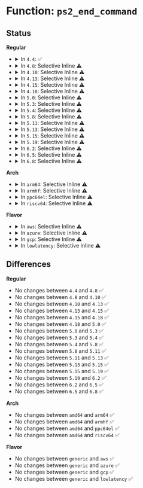 # Function: <code>ps2_end_command</code>

## Status
<b>Regular</b>
<ul>
<li>
<details>
<summary>In <code>4.4</code>: ✅</summary>

```c
void ps2_end_command(struct ps2dev *ps2dev);
```

**Collision:** Unique Global

**Inline:** No

**Transformation:** False

**Instances:**

```
In drivers/input/serio/libps2.c (ffffffff81665e60)
Location: drivers/input/serio/libps2.c:66
Inline: False
Direct callers:
  - drivers/input/serio/libps2.c:ps2_drain
  - drivers/input/serio/libps2.c:ps2_command
```
**Symbols:**

```
ffffffff81665e60-ffffffff81665e8a: ps2_end_command (STB_GLOBAL)
```
</details>
</li>
<li>
<details>
<summary>In <code>4.8</code>: Selective Inline ⚠️</summary>

```c
void ps2_end_command(struct ps2dev *ps2dev);
```

**Collision:** Unique Global

**Inline:** Selective

**Transformation:** False

**Instances:**

```
In drivers/input/serio/libps2.c (ffffffff816c6b34)
Location: drivers/input/serio/libps2.c:65
Inline: True
Inline callers:
  - drivers/input/serio/libps2.c:ps2_command
  - drivers/input/serio/libps2.c:ps2_drain
```
**Symbols:**

```
ffffffff816c60e0-ffffffff816c6108: ps2_end_command (STB_GLOBAL)
```
</details>
</li>
<li>
<details>
<summary>In <code>4.10</code>: Selective Inline ⚠️</summary>

```c
void ps2_end_command(struct ps2dev *ps2dev);
```

**Collision:** Unique Global

**Inline:** Selective

**Transformation:** False

**Instances:**

```
In drivers/input/serio/libps2.c (ffffffff816f4b34)
Location: drivers/input/serio/libps2.c:65
Inline: True
Inline callers:
  - drivers/input/serio/libps2.c:ps2_command
  - drivers/input/serio/libps2.c:ps2_drain
```
**Symbols:**

```
ffffffff816f4100-ffffffff816f4128: ps2_end_command (STB_GLOBAL)
```
</details>
</li>
<li>
<details>
<summary>In <code>4.13</code>: Selective Inline ⚠️</summary>

```c
void ps2_end_command(struct ps2dev *ps2dev);
```

**Collision:** Unique Global

**Inline:** Selective

**Transformation:** False

**Instances:**

```
In drivers/input/serio/libps2.c (ffffffff8170a6a4)
Location: drivers/input/serio/libps2.c:65
Inline: True
Inline callers:
  - drivers/input/serio/libps2.c:ps2_command
  - drivers/input/serio/libps2.c:ps2_drain
```
**Symbols:**

```
ffffffff81709c60-ffffffff81709c88: ps2_end_command (STB_GLOBAL)
```
</details>
</li>
<li>
<details>
<summary>In <code>4.15</code>: Selective Inline ⚠️</summary>

```c
void ps2_end_command(struct ps2dev *ps2dev);
```

**Collision:** Unique Global

**Inline:** Selective

**Transformation:** False

**Instances:**

```
In drivers/input/serio/libps2.c (ffffffff8177b854)
Location: drivers/input/serio/libps2.c:65
Inline: True
Inline callers:
  - drivers/input/serio/libps2.c:ps2_command
  - drivers/input/serio/libps2.c:ps2_drain
```
**Symbols:**

```
ffffffff8177ae10-ffffffff8177ae38: ps2_end_command (STB_GLOBAL)
```
</details>
</li>
<li>
<details>
<summary>In <code>4.18</code>: Selective Inline ⚠️</summary>

```c
void ps2_end_command(struct ps2dev *ps2dev);
```

**Collision:** Unique Global

**Inline:** Selective

**Transformation:** False

**Instances:**

```
In drivers/input/serio/libps2.c (ffffffff817bc8ba)
Location: drivers/input/serio/libps2.c:113
Inline: True
Inline callers:
  - drivers/input/serio/libps2.c:ps2_sliced_command
  - drivers/input/serio/libps2.c:ps2_command
  - drivers/input/serio/libps2.c:ps2_drain
```
**Symbols:**

```
ffffffff817bbac0-ffffffff817bbae8: ps2_end_command (STB_GLOBAL)
```
</details>
</li>
<li>
<details>
<summary>In <code>5.0</code>: Selective Inline ⚠️</summary>

```c
void ps2_end_command(struct ps2dev *ps2dev);
```

**Collision:** Unique Global

**Inline:** Selective

**Transformation:** False

**Instances:**

```
In drivers/input/serio/libps2.c (ffffffff817e3d1a)
Location: drivers/input/serio/libps2.c:113
Inline: True
Inline callers:
  - drivers/input/serio/libps2.c:ps2_sliced_command
  - drivers/input/serio/libps2.c:ps2_command
  - drivers/input/serio/libps2.c:ps2_drain
```
**Symbols:**

```
ffffffff817e2f20-ffffffff817e2f48: ps2_end_command (STB_GLOBAL)
```
</details>
</li>
<li>
<details>
<summary>In <code>5.3</code>: Selective Inline ⚠️</summary>

```c
void ps2_end_command(struct ps2dev *ps2dev);
```

**Collision:** Unique Global

**Inline:** Selective

**Transformation:** False

**Instances:**

```
In drivers/input/serio/libps2.c (ffffffff818246da)
Location: drivers/input/serio/libps2.c:109
Inline: True
Inline callers:
  - drivers/input/serio/libps2.c:ps2_sliced_command
  - drivers/input/serio/libps2.c:ps2_command
  - drivers/input/serio/libps2.c:ps2_drain
```
**Symbols:**

```
ffffffff818238a0-ffffffff818238c8: ps2_end_command (STB_GLOBAL)
```
</details>
</li>
<li>
<details>
<summary>In <code>5.4</code>: Selective Inline ⚠️</summary>

```c
void ps2_end_command(struct ps2dev *ps2dev);
```

**Collision:** Unique Global

**Inline:** Selective

**Transformation:** False

**Instances:**

```
In drivers/input/serio/libps2.c (ffffffff81855baa)
Location: drivers/input/serio/libps2.c:109
Inline: True
Inline callers:
  - drivers/input/serio/libps2.c:ps2_sliced_command
  - drivers/input/serio/libps2.c:ps2_command
  - drivers/input/serio/libps2.c:ps2_drain
```
**Symbols:**

```
ffffffff81854d60-ffffffff81854d88: ps2_end_command (STB_GLOBAL)
```
</details>
</li>
<li>
<details>
<summary>In <code>5.8</code>: Selective Inline ⚠️</summary>

```c
void ps2_end_command(struct ps2dev *ps2dev);
```

**Collision:** Unique Global

**Inline:** Selective

**Transformation:** False

**Instances:**

```
In drivers/input/serio/libps2.c (ffffffff819280c8)
Location: drivers/input/serio/libps2.c:109
Inline: True
Inline callers:
  - drivers/input/serio/libps2.c:ps2_sliced_command
  - drivers/input/serio/libps2.c:ps2_command
  - drivers/input/serio/libps2.c:ps2_drain
```
**Symbols:**

```
ffffffff81927270-ffffffff81927298: ps2_end_command (STB_GLOBAL)
```
</details>
</li>
<li>
<details>
<summary>In <code>5.11</code>: Selective Inline ⚠️</summary>

```c
void ps2_end_command(struct ps2dev *ps2dev);
```

**Collision:** Unique Global

**Inline:** Selective

**Transformation:** False

**Instances:**

```
In drivers/input/serio/libps2.c (ffffffff8192f5d8)
Location: drivers/input/serio/libps2.c:109
Inline: True
Inline callers:
  - drivers/input/serio/libps2.c:ps2_sliced_command
  - drivers/input/serio/libps2.c:ps2_command
  - drivers/input/serio/libps2.c:ps2_drain
```
**Symbols:**

```
ffffffff8192e790-ffffffff8192e7b8: ps2_end_command (STB_GLOBAL)
```
</details>
</li>
<li>
<details>
<summary>In <code>5.13</code>: Selective Inline ⚠️</summary>

```c
void ps2_end_command(struct ps2dev *ps2dev);
```

**Collision:** Unique Global

**Inline:** Selective

**Transformation:** False

**Instances:**

```
In drivers/input/serio/libps2.c (ffffffff81912958)
Location: drivers/input/serio/libps2.c:109
Inline: True
Inline callers:
  - drivers/input/serio/libps2.c:ps2_sliced_command
  - drivers/input/serio/libps2.c:ps2_command
  - drivers/input/serio/libps2.c:ps2_drain
```
**Symbols:**

```
ffffffff81911b70-ffffffff81911b98: ps2_end_command (STB_GLOBAL)
```
</details>
</li>
<li>
<details>
<summary>In <code>5.15</code>: Selective Inline ⚠️</summary>

```c
void ps2_end_command(struct ps2dev *ps2dev);
```

**Collision:** Unique Global

**Inline:** Selective

**Transformation:** False

**Instances:**

```
In drivers/input/serio/libps2.c (ffffffff819b49a5)
Location: drivers/input/serio/libps2.c:109
Inline: True
Inline callers:
  - drivers/input/serio/libps2.c:ps2_sliced_command
  - drivers/input/serio/libps2.c:ps2_command
  - drivers/input/serio/libps2.c:ps2_drain
```
**Symbols:**

```
ffffffff819b3af0-ffffffff819b3b18: ps2_end_command (STB_GLOBAL)
```
</details>
</li>
<li>
<details>
<summary>In <code>5.19</code>: Selective Inline ⚠️</summary>

```c
void ps2_end_command(struct ps2dev *ps2dev);
```

**Collision:** Unique Global

**Inline:** Selective

**Transformation:** False

**Instances:**

```
In drivers/input/serio/libps2.c (ffffffff81b13b44)
Location: drivers/input/serio/libps2.c:109
Inline: True
Inline callers:
  - drivers/input/serio/libps2.c:ps2_sliced_command
  - drivers/input/serio/libps2.c:ps2_command
  - drivers/input/serio/libps2.c:ps2_drain
```
**Symbols:**

```
ffffffff81b13060-ffffffff81b13090: ps2_end_command (STB_GLOBAL)
```
</details>
</li>
<li>
<details>
<summary>In <code>6.2</code>: Selective Inline ⚠️</summary>

```c
void ps2_end_command(struct ps2dev *ps2dev);
```

**Collision:** Unique Global

**Inline:** Selective

**Transformation:** False

**Instances:**

```
In drivers/input/serio/libps2.c (ffffffff81ca4ad4)
Location: drivers/input/serio/libps2.c:110
Inline: True
Inline callers:
  - drivers/input/serio/libps2.c:ps2_sliced_command
  - drivers/input/serio/libps2.c:ps2_command
  - drivers/input/serio/libps2.c:ps2_drain
```
**Symbols:**

```
ffffffff81ca3f70-ffffffff81ca3fa0: ps2_end_command (STB_GLOBAL)
```
</details>
</li>
<li>
<details>
<summary>In <code>6.5</code>: Selective Inline ⚠️</summary>

```c
void ps2_end_command(struct ps2dev *ps2dev);
```

**Collision:** Unique Global

**Inline:** Selective

**Transformation:** False

**Instances:**

```
In drivers/input/serio/libps2.c (ffffffff81d0c204)
Location: drivers/input/serio/libps2.c:141
Inline: True
Inline callers:
  - drivers/input/serio/libps2.c:ps2_sliced_command
  - drivers/input/serio/libps2.c:ps2_command
  - drivers/input/serio/libps2.c:ps2_drain
```
**Symbols:**

```
ffffffff81d0b650-ffffffff81d0b680: ps2_end_command (STB_GLOBAL)
```
</details>
</li>
<li>
<details>
<summary>In <code>6.8</code>: Selective Inline ⚠️</summary>

```c
void ps2_end_command(struct ps2dev *ps2dev);
```

**Collision:** Unique Global

**Inline:** Selective

**Transformation:** False

**Instances:**

```
In drivers/input/serio/libps2.c (ffffffff81dc1e94)
Location: drivers/input/serio/libps2.c:141
Inline: True
Inline callers:
  - drivers/input/serio/libps2.c:ps2_sliced_command
  - drivers/input/serio/libps2.c:ps2_command
  - drivers/input/serio/libps2.c:ps2_drain
```
**Symbols:**

```
ffffffff81dc12e0-ffffffff81dc1310: ps2_end_command (STB_GLOBAL)
```
</details>
</li>
</ul>
<b>Arch</b>
<ul>
<li>
<details>
<summary>In <code>arm64</code>: Selective Inline ⚠️</summary>

```c
void ps2_end_command(struct ps2dev *ps2dev);
```

**Collision:** Unique Global

**Inline:** Selective

**Transformation:** False

**Instances:**

```
In drivers/input/serio/libps2.c (ffff800010a949ec)
Location: drivers/input/serio/libps2.c:109
Inline: True
Inline callers:
  - drivers/input/serio/libps2.c:ps2_sliced_command
  - drivers/input/serio/libps2.c:ps2_command
  - drivers/input/serio/libps2.c:ps2_drain
```
**Symbols:**

```
ffff800010a93990-ffff800010a939c8: ps2_end_command (STB_GLOBAL)
```
</details>
</li>
<li>
<details>
<summary>In <code>armhf</code>: Selective Inline ⚠️</summary>

```c
void ps2_end_command(struct ps2dev *ps2dev);
```

**Collision:** Unique Global

**Inline:** Selective

**Transformation:** False

**Instances:**

```
In drivers/input/serio/libps2.c (c0b774c4)
Location: drivers/input/serio/libps2.c:109
Inline: True
Inline callers:
  - drivers/input/serio/libps2.c:ps2_sliced_command
  - drivers/input/serio/libps2.c:ps2_command
  - drivers/input/serio/libps2.c:ps2_drain
```
**Symbols:**

```
c0b76c10-c0b76c40: ps2_end_command (STB_GLOBAL)
```
</details>
</li>
<li>
<details>
<summary>In <code>ppc64el</code>: Selective Inline ⚠️</summary>

```c
void ps2_end_command(struct ps2dev *ps2dev);
```

**Collision:** Unique Global

**Inline:** Selective

**Transformation:** False

**Instances:**

```
In drivers/input/serio/libps2.c (c000000000b738ac)
Location: drivers/input/serio/libps2.c:109
Inline: True
Inline callers:
  - drivers/input/serio/libps2.c:ps2_sliced_command
  - drivers/input/serio/libps2.c:ps2_command
  - drivers/input/serio/libps2.c:ps2_drain
```
**Symbols:**

```
c000000000b72430-c000000000b7249c: ps2_end_command (STB_GLOBAL)
```
</details>
</li>
<li>
<details>
<summary>In <code>riscv64</code>: Selective Inline ⚠️</summary>

```c
void ps2_end_command(struct ps2dev *ps2dev);
```

**Collision:** Unique Global

**Inline:** Selective

**Transformation:** False

**Instances:**

```
In drivers/input/serio/libps2.c (ffffffe0006a6962)
Location: drivers/input/serio/libps2.c:109
Inline: True
Inline callers:
  - drivers/input/serio/libps2.c:ps2_sliced_command
  - drivers/input/serio/libps2.c:ps2_command
  - drivers/input/serio/libps2.c:ps2_drain
```
**Symbols:**

```
ffffffe0006a5c3c-ffffffe0006a5c82: ps2_end_command (STB_GLOBAL)
```
</details>
</li>
</ul>
<b>Flavor</b>
<ul>
<li>
<details>
<summary>In <code>aws</code>: Selective Inline ⚠️</summary>

```c
void ps2_end_command(struct ps2dev *ps2dev);
```

**Collision:** Unique Global

**Inline:** Selective

**Transformation:** False

**Instances:**

```
In drivers/input/serio/libps2.c (ffffffff8180abba)
Location: drivers/input/serio/libps2.c:109
Inline: True
Inline callers:
  - drivers/input/serio/libps2.c:ps2_sliced_command
  - drivers/input/serio/libps2.c:ps2_command
  - drivers/input/serio/libps2.c:ps2_drain
```
**Symbols:**

```
ffffffff81809d70-ffffffff81809d98: ps2_end_command (STB_GLOBAL)
```
</details>
</li>
<li>
<details>
<summary>In <code>azure</code>: Selective Inline ⚠️</summary>

```c
void ps2_end_command(struct ps2dev *ps2dev);
```

**Collision:** Unique Global

**Inline:** Selective

**Transformation:** False

**Instances:**

```
In drivers/input/serio/libps2.c (ffffffff817d232a)
Location: drivers/input/serio/libps2.c:109
Inline: True
Inline callers:
  - drivers/input/serio/libps2.c:ps2_sliced_command
  - drivers/input/serio/libps2.c:ps2_command
  - drivers/input/serio/libps2.c:ps2_drain
```
**Symbols:**

```
ffffffff817d1510-ffffffff817d1538: ps2_end_command (STB_GLOBAL)
```
</details>
</li>
<li>
<details>
<summary>In <code>gcp</code>: Selective Inline ⚠️</summary>

```c
void ps2_end_command(struct ps2dev *ps2dev);
```

**Collision:** Unique Global

**Inline:** Selective

**Transformation:** False

**Instances:**

```
In drivers/input/serio/libps2.c (ffffffff81849d3a)
Location: drivers/input/serio/libps2.c:109
Inline: True
Inline callers:
  - drivers/input/serio/libps2.c:ps2_sliced_command
  - drivers/input/serio/libps2.c:ps2_command
  - drivers/input/serio/libps2.c:ps2_drain
```
**Symbols:**

```
ffffffff81848ef0-ffffffff81848f18: ps2_end_command (STB_GLOBAL)
```
</details>
</li>
<li>
<details>
<summary>In <code>lowlatency</code>: Selective Inline ⚠️</summary>

```c
void ps2_end_command(struct ps2dev *ps2dev);
```

**Collision:** Unique Global

**Inline:** Selective

**Transformation:** False

**Instances:**

```
In drivers/input/serio/libps2.c (ffffffff81864c2a)
Location: drivers/input/serio/libps2.c:109
Inline: True
Inline callers:
  - drivers/input/serio/libps2.c:ps2_sliced_command
  - drivers/input/serio/libps2.c:ps2_command
  - drivers/input/serio/libps2.c:ps2_drain
```
**Symbols:**

```
ffffffff818643b0-ffffffff818643d8: ps2_end_command (STB_GLOBAL)
```
</details>
</li>
</ul>

## Differences
<b>Regular</b>
<ul>
<li>
No changes between <code>4.4</code> and <code>4.8</code> ✅
</li>
<li>
No changes between <code>4.8</code> and <code>4.10</code> ✅
</li>
<li>
No changes between <code>4.10</code> and <code>4.13</code> ✅
</li>
<li>
No changes between <code>4.13</code> and <code>4.15</code> ✅
</li>
<li>
No changes between <code>4.15</code> and <code>4.18</code> ✅
</li>
<li>
No changes between <code>4.18</code> and <code>5.0</code> ✅
</li>
<li>
No changes between <code>5.0</code> and <code>5.3</code> ✅
</li>
<li>
No changes between <code>5.3</code> and <code>5.4</code> ✅
</li>
<li>
No changes between <code>5.4</code> and <code>5.8</code> ✅
</li>
<li>
No changes between <code>5.8</code> and <code>5.11</code> ✅
</li>
<li>
No changes between <code>5.11</code> and <code>5.13</code> ✅
</li>
<li>
No changes between <code>5.13</code> and <code>5.15</code> ✅
</li>
<li>
No changes between <code>5.15</code> and <code>5.19</code> ✅
</li>
<li>
No changes between <code>5.19</code> and <code>6.2</code> ✅
</li>
<li>
No changes between <code>6.2</code> and <code>6.5</code> ✅
</li>
<li>
No changes between <code>6.5</code> and <code>6.8</code> ✅
</li>
</ul>
<b>Arch</b>
<ul>
<li>
No changes between <code>amd64</code> and <code>arm64</code> ✅
</li>
<li>
No changes between <code>amd64</code> and <code>armhf</code> ✅
</li>
<li>
No changes between <code>amd64</code> and <code>ppc64el</code> ✅
</li>
<li>
No changes between <code>amd64</code> and <code>riscv64</code> ✅
</li>
</ul>
<b>Flavor</b>
<ul>
<li>
No changes between <code>generic</code> and <code>aws</code> ✅
</li>
<li>
No changes between <code>generic</code> and <code>azure</code> ✅
</li>
<li>
No changes between <code>generic</code> and <code>gcp</code> ✅
</li>
<li>
No changes between <code>generic</code> and <code>lowlatency</code> ✅
</li>
</ul>
